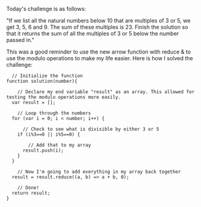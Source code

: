 Today's challenge is as follows:

"If we list all the natural numbers below 10 that are multiples of 3 or 5, we get 3, 5, 6 and 9. The sum of these multiples is 23.
Finish the solution so that it returns the sum of all the multiples of 3 or 5 below the number passed in."

This was a good reminder to use the new arrow function with reduce & to use the modulo operations to make my life easier. Here is how I solved the challenge:

      // Initialize the function
    function solution(number){
    
        // Declare my end variable "result" as an array. This allowed for testing the modulo operations more easily.
      var result = [];
      
        // Loop through the numbers
      for (var i = 0; i < number; i++) {
      
          // Check to see what is divisible by either 3 or 5
        if (i%3==0 || i%5==0) {
        
            // Add that to my array
          result.push(i);
        } 
      }
      
        // Now I'm going to add everything in my array back together
      result = result.reduce((a, b) => a + b, 0);
      
        // Done!
      return result;
    }
